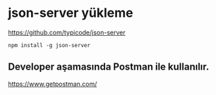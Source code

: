 # json-server yükleme
https://github.com/typicode/json-server

`npm install -g json-server`

## Developer aşamasında Postman ile kullanılır.
https://www.getpostman.com/



